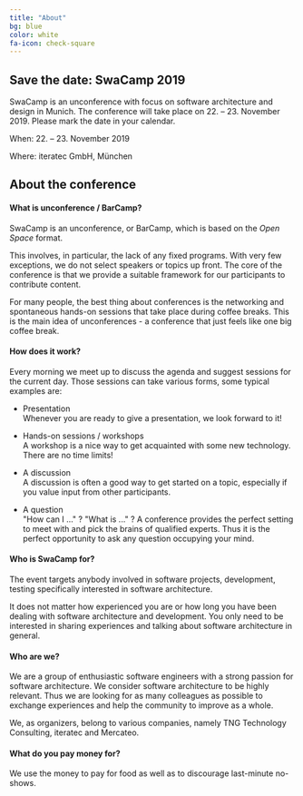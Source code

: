 ```yaml
---
title: "About"
bg: blue
color: white
fa-icon: check-square
---
```


## Save the date: SwaCamp 2019

SwaCamp is an unconference with focus on software architecture and design in Munich. The conference will take place on 22. – 23. November 2019. Please mark the date in your calendar.

When:  	22. – 23. November 2019

Where: 	iteratec GmbH, München


## About the conference

#### What is unconference / BarCamp?

SwaCamp is an unconference, or BarCamp, which is based on the *Open Space* format.

This involves, in particular, the lack of any fixed programs. With very few exceptions, we do not select speakers or topics up front. The core of the conference is that we provide a suitable framework for our participants to contribute content.

For many people, the best thing about conferences is the networking and spontaneous hands-on sessions that take place during coffee breaks.
This is the main idea of unconferences - a conference that just feels like one big coffee break.

#### How does it work?

Every morning we meet up to discuss the agenda and suggest sessions for the current day.
Those sessions can take various forms, some typical examples are:

* Presentation<br/>
Whenever you are ready to give a presentation, we look forward to it!

* Hands-on sessions / workshops<br/>
A workshop is a nice way to get acquainted with some new technology.
There are no time limits!

* A discussion<br/>
A discussion is often a good way to get started on a topic, especially if you value input from other participants.

* A question<br/>
"How can I ..." ? "What is ..." ? A conference provides the perfect setting to meet with and pick the brains of
qualified experts.
Thus it is the perfect opportunity to ask any question occupying your mind.

#### Who is SwaCamp for?

The event targets anybody involved in software projects, development, testing specifically interested in software architecture.

It does not matter how experienced you are or how long you have been dealing with software architecture and development.
You only need to be interested in sharing experiences and talking about software architecture in general.

#### Who are we?

We are a group of enthusiastic software engineers with a strong passion for software architecture. We consider
software architecture to be highly relevant. Thus we are looking for as many colleagues as possible to exchange
experiences and help the community to improve as a whole.

We, as organizers, belong to various companies, namely TNG Technology Consulting, iteratec and Mercateo.


#### What do you pay money for?

We use the money to pay for food as well as to discourage last-minute no-shows. 


